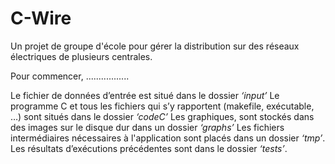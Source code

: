 # C-Wire
Un projet de groupe d'école pour gérer la distribution sur des réseaux électriques de plusieurs centrales.

Pour commencer, .................

Le fichier de données d’entrée est situé dans le dossier *‘input’*
Le programme C et tous les fichiers qui s’y rapportent (makefile,
exécutable, …) sont situés dans le dossier *‘codeC’*
Les graphiques, sont stockés dans des images sur le disque
dur dans un dossier *‘graphs’*
Les fichiers intermédiaires nécessaires à l'application sont placés dans un dossier *‘tmp’*.
Les résultats d’exécutions précédentes sont dans le dossier *‘tests’*.
